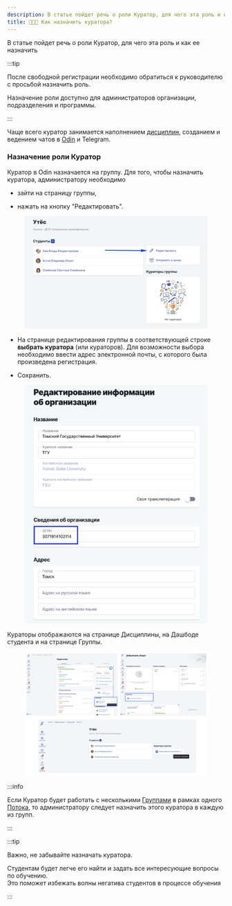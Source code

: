 ```yaml
---
description: В статье пойдет речь о роли Куратор, для чего эта роль и как ее назначить
title: 👩‍👧‍👦 Как назначить куратора?
---
```


В статье пойдет речь о роли Куратор, для чего эта роль и как ее назначить

:::tip 

После свободной регистрации необходимо обратиться к  руководителю с просьбой назначить роль.

Назначение роли доступно для администраторов организации, подразделения и программы.

:::

Чаще всего куратор занимается наполнением [дисциплин](https://informa.gitbook.io/odin/struktura/disciplina), созданием и ведением чатов в [Odin](./../dlya-kuratorov/broken-reference) и Telegram.

### Назначение роли Куратор

Куратор в Odin назначается на группу. Для того, чтобы назначить куратора, администратору необходимо

-  зайти на страницу группы,

-  нажать на кнопку "Редактировать".

<figure>

![](<./image (807).png>)

<figcaption>



</figcaption>

</figure>

-  На странице редактирования группы в соответствующей строке **выбрать куратора** (или кураторов). Для возможности выбора необходимо ввести адрес электронной почты, с которого была произведена регистрация.

-  Сохранить.

<figure>

![](<./image (142).png>)

<figcaption>



</figcaption>

</figure>

Кураторы отображаются на странице Дисциплины, на Дашбоде студента и на  странице Группы.

<figure>

![](<./image (808).png>)

<figcaption>



</figcaption>

</figure>

:::info 

Если Куратор будет работать с несколькими [Группами](./../../struktura/gruppa) в рамках одного [Потока](./../../struktura/potok), то администратору следует назначить этого куратора в каждую из групп.

:::

:::tip 

Важно, не забывайте назначать куратора.

Студентам будет легче его найти и задать все интересующие вопросы по обучению. \
Это поможет избежать волны негатива студентов в процессе обучения

:::